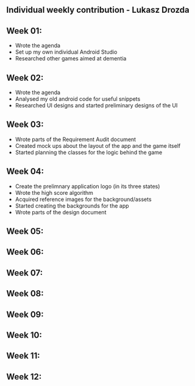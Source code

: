 Individual weekly contribution - Lukasz Drozda
----------------------------------------------

## Week 01:
* Wrote the agenda
* Set up my own individual Android Studio
* Researched other games aimed at dementia

## Week 02:
* Wrote the agenda
* Analysed my old android code for useful snippets
* Researched UI designs and started preliminary designs of the UI

## Week 03:
* Wrote parts of the Requirement Audit document
* Created mock ups about the layout of the app and the game itself
* Started planning the classes for the logic behind the game

## Week 04:
 * Create the prelimnary application logo (in its three states)
 * Wrote the high score algorithm
 * Acquired reference images for the background/assets
 * Started creating the backgrounds for the app
 * Wrote parts of the design document

## Week 05:
## Week 06:
## Week 07:
## Week 08:
## Week 09:
## Week 10:
## Week 11:
## Week 12: